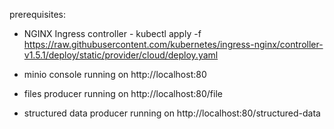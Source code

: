 prerequisites:
* NGINX Ingress controller - kubectl apply -f https://raw.githubusercontent.com/kubernetes/ingress-nginx/controller-v1.5.1/deploy/static/provider/cloud/deploy.yaml


* minio console running on http://localhost:80
* files producer running on http://localhost:80/file
* structured data producer running on http://localhost:80/structured-data